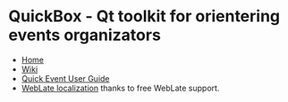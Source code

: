 # QuickBox - Qt toolkit for orientering events organizators

* [Home](http://fvacek.github.io/quickbox/)
* [Wiki](https://github.com/fvacek/quickbox/wiki)
* [Quick Event User Guide](https://github.com/fvacek/quickbox/wiki/QuickEvent-Users-Guide)
* [WebLate localization](https://hosted.weblate.org/projects/quickbox/) thanks to free WebLate support.

